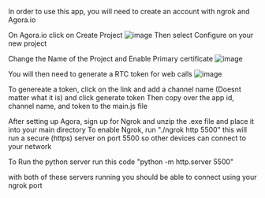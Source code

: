 In order to use this app, you will need to create an account with ngrok and Agora.io

On Agora.io click on Create Project
![image](https://github.com/user-attachments/assets/9cf52f10-2ced-4f66-91e5-a2a490698295)
Then select Configure on your new project

Change the Name of the Project and Enable Primary certificate
![image](https://github.com/user-attachments/assets/5490a0f4-6f88-4047-b919-2bb5dbeb8bf2)

You will then need to generate a RTC token for web calls
![image](https://github.com/user-attachments/assets/46796f50-f5cb-4bdf-b24f-a531ba04545c)

To genereate a token, click on the link and add a channel name (Doesnt matter what it is) and click generate token
Then copy over the app id, channel name, and token to the main.js file

After setting up Agora, sign up for Ngrok and unzip the .exe file and place it into your main directory
To enable Ngrok, run "./ngrok http 5500" this will run a secure (https) server on port 5500 so other devices can connect to your network

To Run the python server run this code "python -m http.server 5500"

with both of these servers running you should be able to connect using your ngrok port
